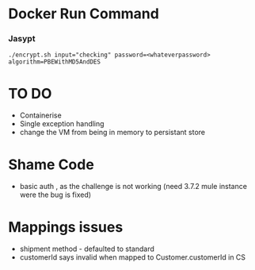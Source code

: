 # Docker Run Command



### Jasypt

```
./encrypt.sh input="checking" password=<whateverpassword> algorithm=PBEWithMD5AndDES
```



# TO DO
- Containerise
- Single exception handling
- change the VM from being in memory to persistant store 


# Shame Code
- basic auth , as the challenge is not working (need 3.7.2 mule instance were the bug is fixed)



# Mappings issues
- shipment method - defaulted to standard
- customerId says invalid when mapped to Customer.customerId in CS